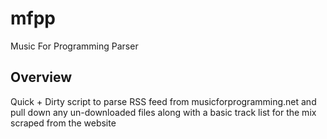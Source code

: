 # mfpp


Music For Programming Parser

## Overview

Quick + Dirty script to parse RSS feed from musicforprogramming.net and pull
down any un-downloaded files along with a basic track list for the mix
scraped from the website

